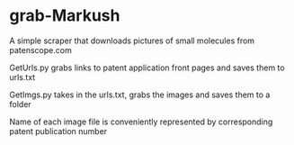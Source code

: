 # grab-Markush
A simple scraper that downloads pictures of small molecules from patenscope.com

GetUrls.py grabs links to patent application front pages and saves them to urls.txt

GetImgs.py takes in the urls.txt, grabs the images and saves them to a folder

Name of each image file is conveniently represented by corresponding patent publication number
